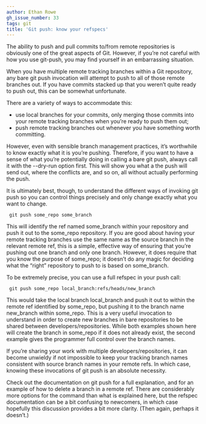 ```yaml
---
author: Ethan Rowe
gh_issue_number: 33
tags: git
title: 'Git push: know your refspecs'
---
```


The ability to push and pull commits to/from remote repositories is obviously one of the great aspects of Git. However, if you’re not careful with how you use git-push, you may find yourself in an embarrassing situation.

When you have multiple remote tracking branches within a Git repository, any bare git push invocation will attempt to push to all of those remote branches out. If you have commits stacked up that you weren’t quite ready to push out, this can be somewhat unfortunate.

There are a variety of ways to accommodate this:

- use local branches for your commits, only merging those commits into your remote tracking branches when you’re ready to push them out;
- push remote tracking branches out whenever you have something worth committing.

However, even with sensible branch management practices, it’s worthwhile to know exactly what it is you’re pushing. Therefore, if you want to have a sense of what you’re potentially doing in calling a bare git push, always call it with the --dry-run option first. This will show you what a the push will send out, where the conflicts are, and so on, all without actually performing the push.

It is ultimately best, though, to understand the different ways of invoking git push so you can control things precisely and only change exactly what you want to change.

```
 git push some_repo some_branch
```

This will identify the ref named some_branch within your repository and push it out to the some_repo repository. If you are good about having your remote tracking branches use the same name as the source branch in the relevant remote ref, this is a simple, effective way of ensuring that you’re pushing out one branch and only one branch. However, it does require that you know the purpose of some_repo; it doesn’t do any magic for deciding what the “right” repository to push to is based on some_branch.

To be extremely precise, you can use a full refspec in your push call:

```
 git push some_repo local_branch:refs/heads/new_branch
```

This would take the local branch local_branch and push it out to within the remote ref identified by some_repo, but pushing it to the branch name new_branch within some_repo. This is a very useful invocation to understand in order to create new branches in bare repositories to be shared between developers/repositories. While both examples shown here will create the branch in some_repo if it does not already exist, the second example gives the programmer full control over the branch names.

If you’re sharing your work with multiple developers/repositories, it can become unwieldy if not impossible to keep your tracking branch names consistent with source branch names in your remote refs. In which case, knowing these invocations of git push is an absolute necessity.

Check out the documentation on git push for a full explanation, and for an example of how to delete a branch in a remote ref. There are considerably more options for the command than what is explained here, but the refspec documentation can be a bit confusing to newcomers, in which case hopefully this discussion provides a bit more clarity. (Then again, perhaps it doesn’t.)
